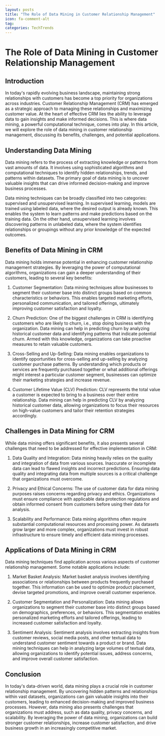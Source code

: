 ```yaml
---
layout: posts
title: "The Role of Data Mining in Customer Relationship Management"
icon: fa-comment-alt
tag:      
categories: TechTrends
---
```



# The Role of Data Mining in Customer Relationship Management

## Introduction

In today's rapidly evolving business landscape, maintaining strong relationships with customers has become a top priority for organizations across industries. Customer Relationship Management (CRM) has emerged as a strategic approach to managing these relationships and maximizing customer value. At the heart of effective CRM lies the ability to leverage data to gain insights and make informed decisions. This is where data mining, a powerful computational technique, comes into play. In this article, we will explore the role of data mining in customer relationship management, discussing its benefits, challenges, and potential applications.

## Understanding Data Mining

Data mining refers to the process of extracting knowledge or patterns from vast amounts of data. It involves using sophisticated algorithms and computational techniques to identify hidden relationships, trends, and patterns within datasets. The primary goal of data mining is to uncover valuable insights that can drive informed decision-making and improve business processes.

Data mining techniques can be broadly classified into two categories: supervised and unsupervised learning. In supervised learning, models are trained using labeled data, where the desired output is already known. This enables the system to learn patterns and make predictions based on the training data. On the other hand, unsupervised learning involves discovering patterns in unlabeled data, where the system identifies relationships or groupings without any prior knowledge of the expected outcomes.

## Benefits of Data Mining in CRM

Data mining holds immense potential in enhancing customer relationship management strategies. By leveraging the power of computational algorithms, organizations can gain a deeper understanding of their customers, leading to several key benefits:

1. Customer Segmentation: Data mining techniques allow businesses to segment their customer base into distinct groups based on common characteristics or behaviors. This enables targeted marketing efforts, personalized communication, and tailored offerings, ultimately improving customer satisfaction and loyalty.

2. Churn Prediction: One of the biggest challenges in CRM is identifying customers who are likely to churn, i.e., stop doing business with the organization. Data mining can help in predicting churn by analyzing historical customer data and identifying patterns that indicate potential churn. Armed with this knowledge, organizations can take proactive measures to retain valuable customers.

3. Cross-Selling and Up-Selling: Data mining enables organizations to identify opportunities for cross-selling and up-selling by analyzing customer purchase patterns. By understanding which products or services are frequently purchased together or what additional offerings might interest a particular customer segment, businesses can optimize their marketing strategies and increase revenue.

4. Customer Lifetime Value (CLV) Prediction: CLV represents the total value a customer is expected to bring to a business over their entire relationship. Data mining can help in predicting CLV by analyzing historical customer data, allowing organizations to focus their resources on high-value customers and tailor their retention strategies accordingly.

## Challenges in Data Mining for CRM

While data mining offers significant benefits, it also presents several challenges that need to be addressed for effective implementation in CRM:

1. Data Quality and Integration: Data mining heavily relies on the quality and integration of data from various sources. Inaccurate or incomplete data can lead to flawed insights and incorrect predictions. Ensuring data quality and integrating data from multiple sources is a critical challenge that organizations must overcome.

2. Privacy and Ethical Concerns: The use of customer data for data mining purposes raises concerns regarding privacy and ethics. Organizations must ensure compliance with applicable data protection regulations and obtain informed consent from customers before using their data for analysis.

3. Scalability and Performance: Data mining algorithms often require substantial computational resources and processing power. As datasets grow larger and more complex, organizations must invest in robust infrastructure to ensure timely and efficient data mining processes.

## Applications of Data Mining in CRM

Data mining techniques find application across various aspects of customer relationship management. Some notable applications include:

1. Market Basket Analysis: Market basket analysis involves identifying associations or relationships between products frequently purchased together. This information can be used to optimize product placement, devise targeted promotions, and improve overall customer experience.

2. Customer Segmentation and Personalization: Data mining allows organizations to segment their customer base into distinct groups based on demographics, preferences, or behaviors. This segmentation enables personalized marketing efforts and tailored offerings, leading to increased customer satisfaction and loyalty.

3. Sentiment Analysis: Sentiment analysis involves extracting insights from customer reviews, social media posts, and other textual data to understand customer sentiment towards a product or brand. Data mining techniques can help in analyzing large volumes of textual data, allowing organizations to identify potential issues, address concerns, and improve overall customer satisfaction.

## Conclusion

In today's data-driven world, data mining plays a crucial role in customer relationship management. By uncovering hidden patterns and relationships within vast datasets, organizations can gain valuable insights into their customers, leading to enhanced decision-making and improved business processes. However, data mining also presents challenges that organizations must address, such as data quality, privacy concerns, and scalability. By leveraging the power of data mining, organizations can build stronger customer relationships, increase customer satisfaction, and drive business growth in an increasingly competitive market.